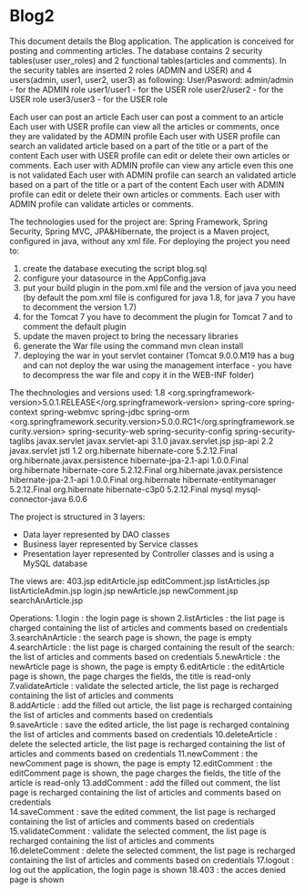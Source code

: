 # Blog2

This document details the Blog application.
The application is conceived for posting and commenting articles.
The database contains 2 security tables(user user_roles) and 2 functional tables(articles and comments).
In the security tables are inserted 2 roles (ADMIN and USER) and 4 users(admin, user1, user2, user3) as following:
User/Pasword: admin/admin - for the ADMIN role
user1/user1 - for the USER role
user2/user2 - for the USER role
user3/user3 - for the USER role

Each user can post an article
Each user can post a comment to an article
Each user with USER profile can view all the articles or comments, once they are validated by the ADMIN profile
Each user with USER profile can search an validated article based on a part of the title or a part of the content 
Each user with USER profile can edit or delete their own articles or comments.
Each user with ADMIN profile can view any article even this one is not validated
Each user with ADMIN profile can search an validated article based on a part of the title or a part of the content 
Each user with ADMIN profile can edit or delete their own articles or comments.
Each user with ADMIN profile can validate articles or comments.


The technologies used for the project are:
Spring Framework, Spring Security, Spring MVC, JPA&Hibernate, the project is a Maven project, configured in java, without any xml file.
For deploying the project you need to:
1. create the database executing the script blog.sql
2. configure your datasource in the AppConfig.java
3. put your build plugin in the pom.xml file and the version of java you need (by default the pom.xml file is configured for java 1.8, for java 7 you have to decomment the version 1.7) 
4. for the Tomcat 7 you have to decomment the plugin for Tomcat 7 and to comment the default plugin
5. update the maven project to bring the necessary libraries
6. generate the War file using the command mvn clean install
7. deploying the war in yout servlet container (Tomcat 9.0.0.M19 has a bug and can not deploy the war using the management interface - you have to decompress the war file and copy it in the WEB-INF folder)

The thechnologies and versions used:
<java-version>1.8</java-version>
<org.springframework-version>5.0.1.RELEASE</org.springframework-version>
			<artifactId>spring-core</artifactId>
		    <artifactId>spring-context</artifactId>
			<artifactId>spring-webmvc</artifactId>
			<artifactId>spring-jdbc</artifactId>
			<artifactId>spring-orm</artifactId>
<org.springframework.security.version>5.0.0.RC1</org.springframework.security.version>
		        <artifactId>spring-security-web</artifactId>
		        <artifactId>spring-security-config</artifactId>
		        <artifactId>spring-security-taglibs</artifactId>
<groupId>javax.servlet</groupId>
			<artifactId>javax.servlet-api</artifactId>
			<version>3.1.0</version>
<groupId>javax.servlet.jsp</groupId>
			<artifactId>jsp-api</artifactId>
			<version>2.2</version>
<groupId>javax.servlet</groupId>
			<artifactId>jstl</artifactId>
			<version>1.2</version>
<groupId>org.hibernate</groupId>
            <artifactId>hibernate-core</artifactId>
            <version>5.2.12.Final</version>
<groupId>org.hibernate.javax.persistence</groupId>
            <artifactId>hibernate-jpa-2.1-api</artifactId>
            <version>1.0.0.Final</version>
<groupId>org.hibernate</groupId>
            <artifactId>hibernate-core</artifactId>
            <version>5.2.12.Final</version>
<groupId>org.hibernate.javax.persistence</groupId>
            <artifactId>hibernate-jpa-2.1-api</artifactId>
            <version>1.0.0.Final</version>
<groupId>org.hibernate</groupId>
		   <artifactId>hibernate-entitymanager</artifactId>
		   <version>5.2.12.Final</version>
<groupId>org.hibernate</groupId>
			<artifactId>hibernate-c3p0</artifactId>
			<version>5.2.12.Final</version>
<groupId>mysql</groupId>
            <artifactId>mysql-connector-java</artifactId>
            <version>6.0.6</version>

The project is structured in 3 layers: 
- Data layer represented by DAO classes
- Business layer represented by Service classes
- Presentation layer represented by Controller classes
and is using a MySQL database

The views are:
403.jsp
editArticle.jsp
editComment.jsp
listArticles.jsp
listArticleAdmin.jsp
login.jsp
newArticle.jsp
newComment.jsp
searchAnArticle.jsp

Operations:
1.login 			: the login page is shown
2.listArticles		: the list page is charged containing the list of articles and comments based on credentials
3.searchAnArticle	: the search page is shown, the page is empty
4.searchArticle		: the list page is charged containing the result of the search: the list of articles and comments based on credentials
5.newArticle		: the newArticle page is shown, the page is empty
6.editArticle		: the editArticle page is shown, the page charges the fields, the title is read-only 
7.validateArticle	: validate the selected article, the list page is recharged containing the list of articles and comments	
8.addArticle		: add the filled out article, the list page is recharged containing the list of articles and comments based on credentials	
9.saveArticle		: save the edited article, the list page is recharged containing the list of articles and comments based on credentials	
10.deleteArticle	: delete the selected article, the list page is recharged containing the list of articles and comments based on credentials	
11.newComment		: the newComment page is shown, the page is empty
12.editComment		: the editComment page is shown, the page charges the fields, the title of the article is read-only 
13.addComment		: add the filled out comment, the list page is recharged containing the list of articles and comments based on credentials	
14.saveComment		: save the edited comment, the list page is recharged containing the list of articles and comments based on credentials	
15.validateComment	: validate the selected comment, the list page is recharged containing the list of articles and comments	
16.deleteComment	: delete the selected comment, the list page is recharged containing the list of articles and comments based on credentials	
17.logout			: log out the application, the login page is shown
18.403				: the acces denied page is shown
